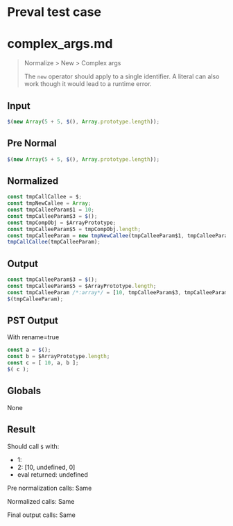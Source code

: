 # Preval test case

# complex_args.md

> Normalize > New > Complex args
>
> The `new` operator should apply to a single identifier. A literal can also work though it would lead to a runtime error.

## Input

`````js filename=intro
$(new Array(5 + 5, $(), Array.prototype.length));
`````

## Pre Normal


`````js filename=intro
$(new Array(5 + 5, $(), Array.prototype.length));
`````

## Normalized


`````js filename=intro
const tmpCallCallee = $;
const tmpNewCallee = Array;
const tmpCalleeParam$1 = 10;
const tmpCalleeParam$3 = $();
const tmpCompObj = $ArrayPrototype;
const tmpCalleeParam$5 = tmpCompObj.length;
const tmpCalleeParam = new tmpNewCallee(tmpCalleeParam$1, tmpCalleeParam$3, tmpCalleeParam$5);
tmpCallCallee(tmpCalleeParam);
`````

## Output


`````js filename=intro
const tmpCalleeParam$3 = $();
const tmpCalleeParam$5 = $ArrayPrototype.length;
const tmpCalleeParam /*:array*/ = [10, tmpCalleeParam$3, tmpCalleeParam$5];
$(tmpCalleeParam);
`````

## PST Output

With rename=true

`````js filename=intro
const a = $();
const b = $ArrayPrototype.length;
const c = [ 10, a, b ];
$( c );
`````

## Globals

None

## Result

Should call `$` with:
 - 1: 
 - 2: [10, undefined, 0]
 - eval returned: undefined

Pre normalization calls: Same

Normalized calls: Same

Final output calls: Same
